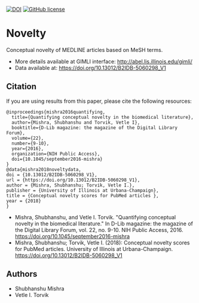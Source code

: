 [![DOI](https://zenodo.org/badge/20815/napsternxg/Novelty.svg)](https://zenodo.org/badge/latestdoi/20815/napsternxg/Novelty)
[![GitHub license](https://img.shields.io/badge/license-GPLv3-blue.svg)](https://raw.githubusercontent.com/napsternxg/Novelty/master/LICENSE)

# Novelty

Conceptual novelty of MEDLINE articles based on MeSH terms. 

* More details available at GIMLI interface: http://abel.lis.illinois.edu/gimli/
* Data available at: https://doi.org/10.13012/B2IDB-5060298_V1

## Citation

If you are using results from this paper, please cite the following resources:
```
@inproceedings{mishra2016quantifying,
  title={Quantifying conceptual novelty in the biomedical literature},
  author={Mishra, Shubhanshu and Torvik, Vetle I},
  booktitle={D-Lib magazine: the magazine of the Digital Library Forum},
  volume={22},
  number={9-10},
  year={2016},
  organization={NIH Public Access},
  doi={10.1045/september2016-mishra}
}
@data{mishra2018noveltydata,
doi = {10.13012/B2IDB-5060298_V1},
url = {https://doi.org/10.13012/B2IDB-5060298_V1},
author = {Mishra, Shubhanshu; Torvik, Vetle I.},
publisher = {University of Illinois at Urbana-Champaign},
title = {Conceptual novelty scores for PubMed articles ﻿},
year = {2018}
}
```

* Mishra, Shubhanshu, and Vetle I. Torvik. "Quantifying conceptual novelty in the biomedical literature." In D-Lib magazine: the magazine of the Digital Library Forum, vol. 22, no. 9-10. NIH Public Access, 2016. https://doi.org/10.1045/september2016-mishra
* Mishra, Shubhanshu; Torvik, Vetle I. (2018): Conceptual novelty scores for PubMed articles. University of Illinois at Urbana-Champaign. https://doi.org/10.13012/B2IDB-5060298_V1


## Authors
* Shubhanshu Mishra
* Vetle I. Torvik
